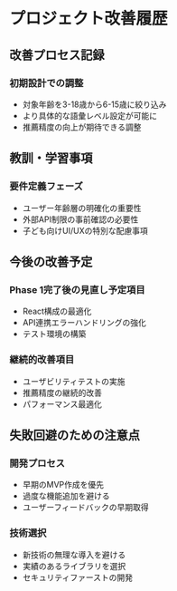 # プロジェクト改善履歴

## 改善プロセス記録

### 初期設計での調整
- 対象年齢を3-18歳から6-15歳に絞り込み
- より具体的な語彙レベル設定が可能に
- 推薦精度の向上が期待できる調整

## 教訓・学習事項

### 要件定義フェーズ
- ユーザー年齢層の明確化の重要性
- 外部API制限の事前確認の必要性
- 子ども向けUI/UXの特別な配慮事項

## 今後の改善予定

### Phase 1完了後の見直し予定項目
- React構成の最適化
- API連携エラーハンドリングの強化
- テスト環境の構築

### 継続的改善項目
- ユーザビリティテストの実施
- 推薦精度の継続的改善
- パフォーマンス最適化

## 失敗回避のための注意点

### 開発プロセス
- 早期のMVP作成を優先
- 過度な機能追加を避ける
- ユーザーフィードバックの早期取得

### 技術選択
- 新技術の無理な導入を避ける
- 実績のあるライブラリを選択
- セキュリティファーストの開発